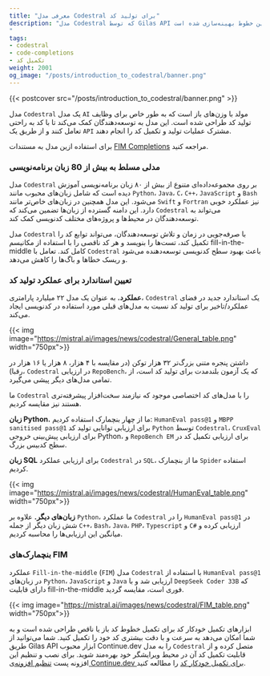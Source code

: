 ```yaml
---
title: "معرفی مدل Codestral برای تولید کد"
description: "مدل Codestral که توسط Gilas API در دسترس است٬ یک مدل پیشرفته تولید کد است که به طور خاص برای وظایف تولید کد مانند تکمیل و تولید کد در بین خطوط بهینه‌سازی شده است.
"
tags:
- codestral
- code-completions
- تکمیل کد
weight: 2001
og_image: "/posts/introduction_to_codestral/banner.png"
---
```


{{< postcover src="/posts/introduction_to_codestral/banner.png" >}}

مدل `Codestral` یک مدل `AI` مولد با وزن‌های باز است که به طور خاص برای وظایف تولید کد طراحی شده است. این مدل به توسعه‌دهندگان کمک می‌کند تا با کد به راحتی تعامل کنند و از طریق یک `API` مشترک عملیات تولید و تکمیل کد را انجام دهند.

برای استفاده ازین مدل به مستندات [FIM Completions](/apis/fim-completions) مراجعه کنید.

### مدلی مسلط به بیش از 80 زبان برنامه‌نویسی
مدل `Codestral` بر روی مجموعه‌داده‌ای متنوع از بیش از ۸۰ زبان برنامه‌نویسی آموزش دیده است که شامل زبان‌های محبوب مانند `Python`، `Java`، `C`، `C++`، `JavaScript` و `Bash` می‌شود. این مدل همچنین در زبان‌های خاص‌تر مانند `Swift` و `Fortran` نیز عملکرد خوبی دارد. این دامنه گسترده از زبان‌ها تضمین می‌کند که `Codestral` می‌تواند به توسعه‌دهندگان در محیط‌ها و پروژه‌های مختلف کدنویسی کمک کند.

مدل `Codestral` با صرفه‌جویی در زمان و تلاش توسعه‌دهندگان، می‌تواند توابع کد را تکمیل کند، تست‌ها را بنویسد و هر کد ناقصی را با استفاده از مکانیسم fill-in-the-middle کامل کند. تعامل با `Codestral` باعث بهبود سطح کدنویسی توسعه‌دهنده می‌شود و ریسک خطاها و باگ‌ها را کاهش می‌دهد.

### تعیین استاندارد برای عملکرد تولید کد
**عملکرد.** به عنوان یک مدل ۲۲ میلیارد پارامتری، `Codestral` یک استاندارد جدید در فضای عملکرد/تاخیر برای تولید کد نسبت به مدل‌های قبلی مورد استفاده در کدنویسی ایجاد می‌کند.

{{< img image="https://mistral.ai/images/news/codestral/General_table.png" width="750px">}}

 داشتن پنجره متنی بزرگ‌تر ۳۲ هزار توکن (در مقایسه با ۴ هزار، ۸ هزار یا ۱۶ هزار در رقبا)، `Codestral` در ارزیابی `RepoBench`، که یک آزمون بلندمدت برای تولید کد است، از تمامی مدل‌های دیگر پیشی می‌گیرد.


ما `Codestral` را با مدل‌های کد اختصاصی موجود که نیازمند سخت‌افزار پیشرفته‌تری هستند نیز مقایسه کردیم.

**زبان Python.** ما از چهار بنچمارک استفاده کردیم: `HumanEval pass@1` و `MBPP sanitised pass@1` برای ارزیابی توانایی تولید کد `Python` توسط `Codestral`، `CruxEval` برای ارزیابی پیش‌بینی خروجی Python، و `RepoBench EM` برای ارزیابی تکمیل کد در سطح کدبیس بزرگ.

**زبان SQL** برای ارزیابی عملکرد `Codestral` در `SQL`، ما از بنچمارک `Spider` استفاده کردیم.


{{< img image="https://mistral.ai/images/news/codestral/HumanEval_table.png" width="750px">}}

**زبان‌های دیگر.** علاوه بر `Python`، ما عملکرد `Codestral` را در `HumanEval pass@1` در شش زبان دیگر از جمله `C++`، `Bash`، `Java`، `PHP`، `Typescript` و `C#` ارزیابی کرده و میانگین این ارزیابی‌ها را محاسبه کردیم.


### بنچمارک‌های FIM
عملکرد `Fill-in-the-middle` (`FIM`) مدل `Codestral` با استفاده از `HumanEval pass@1` در زبان‌های `Python`، `JavaScript` و `Java` ارزیابی شد و با `DeepSeek Coder 33B` که دارای قابلیت fill-in-the-middle فوری است، مقایسه گردید.

{{< img image="https://mistral.ai/images/news/codestral/FIM_table.png" width="750px">}}


ابزارهای تکمیل خودکار کد برای تکمیل خطوط کد باز یا ناقص طراحی شده است و به شما امکان می‌دهد به سرعت و با دقت بیشتری کد خود را تکمیل کنید. شما می‌توانید از طریق Gilas API ابزار محبوب Continue.dev را به مدل `Codestral` متصل کرده و از قابلیت تکمیل کد آن در محیط ویرایشگر خود بهره‌مند شوید. برای نصب و تنظیم این افزونه پست [تنظیم افزونه‌ی Continue.dev برای تکمیل خودکار کد](/posts/continue_dev_auto_completions_setup) را مطالعه کنید.